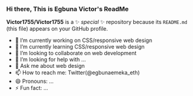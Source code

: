 ### Hi there, This is Egbuna Victor's ReadMe

**Victor1755/Victor1755** is a ✨ _special_ ✨ repository because its `README.md` (this file) appears on your GitHub profile.
- 🔭 I’m currently working on CSS/responsive web design
- 🌱 I’m currently learning CSS/responsive web design
- 👯 I’m looking to collaborate on web development
- 🤔 I’m looking for help with ...
- 💬 Ask me about web design
- 📫 How to reach me: Twitter(@egbunaemeka_eth)
- 😄 Pronouns: ...
- ⚡ Fun fact: ...
